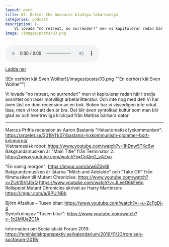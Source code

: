 ```yaml
---
layout: post
title: 03. Doktor Che Guevaras blodiga läkarkostym
categories: podcast
description: |-
    Vi lovade "no retreat, no surrender!" men vi kapitulerar redan här i tredje avsnittet och läser motvilligt arbetarlitteratur. Och inte nog med det! Vi har även läst en dum recension av en bok. Boken har vi visserligen inte orkat läsa, men vi tror att den är bra. Det blir även syntolkad kultur som man blir glad av och hemtrevliga klickljud från Mattias bärbara dator.
image: /images/posts/03.png
---
```


<audio controls="controls">
  <source type="audio/mp3" src="/b/03%20-%20Bron%20%C3%B6ver%20R%C3%A4ttvik%20-%20Doktor%20Che%20Guevaras%20blodiga%20l%C3%A4karkostym.mp3"></source>
</audio>

[Ladda ner](/b/03%20-%20Bron%20%C3%B6ver%20R%C3%A4ttvik%20-%20Doktor%20Che%20Guevaras%20blodiga%20l%C3%A4karkostym.mp3)

![En oerhört kåt Sven Wollter](/images/posts/03.png ""En oerhört kåt Sven Wollter"")

Vi lovade "no retreat, no surrender!" men vi kapitulerar redan här i tredje avsnittet och läser motvilligt arbetarlitteratur. Och inte nog med det! Vi har även läst en dum recension av en bok. Boken har vi visserligen inte orkat läsa, men vi tror att den är bra. Det blir även syntolkad kultur som man blir glad av och hemtrevliga klickljud från Mattias bärbara dator.

---

Marcus Priftis recension av Aaron Bastanis "Helautomatisk lyxkommunism": <https://arbetet.se/2019/11/07/bastanis-lyxkommunism-glommer-bort-kvinnorna/>  
Vietnamesisk robot: <https://www.youtube.com/watch?v=1hDnw5TKc6w>  
Bakgrundsmusiken är "Main Title" från Terminator 2: <https://www.youtube.com/watch?v=CnQm2_cAZvo>

"En vanlig morgon": <https://imgur.com/a/w6ZGyBI>  
Bakgrundsmusiken är låtarna "Mitch and Adelaide" och "Take Off" från filmmusiken till Mutant Chronicles: <https://www.youtube.com/watch?v=ZUk1SVlJ5rQ> <https://www.youtube.com/watch?v=JLeeO6kFe6o>  
Rollspelet Mutant Chronicles skrivet av Harry Martinson: <https://imgur.com/a/9PUlNBb>

Björn Afzelius – Tusen bitar: <https://www.youtube.com/watch?v=-u-ZcFgDj-4>  
Syntolkning av "Tusen bitar": <https://www.youtube.com/watch?v=1b2MIUeZC1A>

Information om Socialistiskt Forum 2019: <https://feministisktperspektiv.se/kalendarium/2019/11/23/rorelsen-socforum-2019/>
